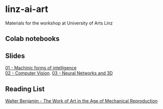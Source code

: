 # linz-ai-art
Materials for the workshop at University of Arts Linz

## Colab notebooks

## Slides
[01 - Machinic forms of intelligence](https://docs.google.com/presentation/d/1NlKHDQZaWOz6Lm1F1MMOi94NTYEF1ZWb26a8P2VqhwY/edit?usp=sharing)  
[02 - Computer Vision](https://docs.google.com/presentation/d/1jlxmBXpT9KpDA7c1y-ZHYHdjMus1pGdNxa1pl_-G9NA/edit?usp=sharing). 
[03 - Neural Networks and 3D](https://docs.google.com/presentation/d/13QsJbrPAHfsqHlfKMMg_RRpqH445ZwldWMAlcnYI16Q/edit?usp=sharing)

## Reading List
[Walter Benjamin - The Work of Art
in the Age of Mechanical Reproduction](https://web.mit.edu/allanmc/www/benjamin.pdf)
